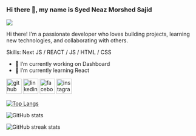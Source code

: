 ### Hi there 👋, my name is Syed Neaz Morshed Sajid
![](https://arturssmirnovs.github.io/github-profile-readme-generator/images/banner.png)

Hi there! I'm a passionate developer who loves building projects, learning new technologies, and collaborating with others.

Skills: Next JS / REACT / JS / HTML / CSS

- 🔭 I’m currently working on Dashboard 
- 🌱 I’m currently learning React 


[<img src='https://cdn.jsdelivr.net/npm/simple-icons@3.0.1/icons/github.svg' alt='github' height='40'>](https://github.com/https://github.com/morshedsajid26)  [<img src='https://cdn.jsdelivr.net/npm/simple-icons@3.0.1/icons/linkedin.svg' alt='linkedin' height='40'>](https://www.linkedin.com/in/https://www.linkedin.com/in/neaz-morshed-sajid/)  [<img src='https://cdn.jsdelivr.net/npm/simple-icons@3.0.1/icons/facebook.svg' alt='facebook' height='40'>](https://www.facebook.com/https://www.facebook.com/snmsajid26)  [<img src='https://cdn.jsdelivr.net/npm/simple-icons@3.0.1/icons/instagram.svg' alt='instagram' height='40'>](https://www.instagram.com/https://www.instagram.com/neaz_morshed_sajid//)  

[![Top Langs](https://github-readme-stats.vercel.app/api/top-langs/?username=https://github.com/morshedsajid26)](https://github.com/anuraghazra/github-readme-stats)

![GitHub stats](https://github-readme-stats.vercel.app/api?username=https://github.com/morshedsajid26&show_icons=true&count_private=true)  

![GitHub streak stats](https://streak-stats.demolab.com/?user=https://github.com/morshedsajid26)  


